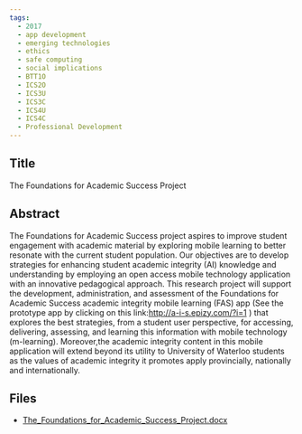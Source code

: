 ```yaml
---
tags:
  - 2017
  - app development
  - emerging technologies
  - ethics
  - safe computing
  - social implications
  - BTT1O
  - ICS2O
  - ICS3U
  - ICS3C
  - ICS4U
  - ICS4C
  - Professional Development
---
```

    
## Title

The Foundations for Academic Success Project

## Abstract

The Foundations for Academic Success project aspires to improve student engagement with academic material by exploring mobile learning to better resonate with the current student population. Our objectives are to develop strategies for enhancing student academic integrity (AI) knowledge and understanding by employing an open access mobile technology application with an innovative pedagogical approach. This research project will support the development, administration, and assessment of the Foundations for Academic Success academic integrity mobile learning (FAS) app (See the prototype app by clicking on this link:http://a-i-s.epizy.com/?i=1 ) that explores the best strategies, from a student user perspective, for accessing, delivering, assessing, and learning this information with mobile technology (m-learning). Moreover,the academic integrity content in this mobile application will extend beyond its utility to University of Waterloo students as the values of academic integrity it promotes apply provincially, nationally and internationally.

## Files

- [The_Foundations_for_Academic_Success_Project.docx](https://www.russellgordon.ca/acse/cemc-cse-resources/resources/2017/Nicole_Sanderson/The_Foundations_for_Academic_Success_Project.docx)
